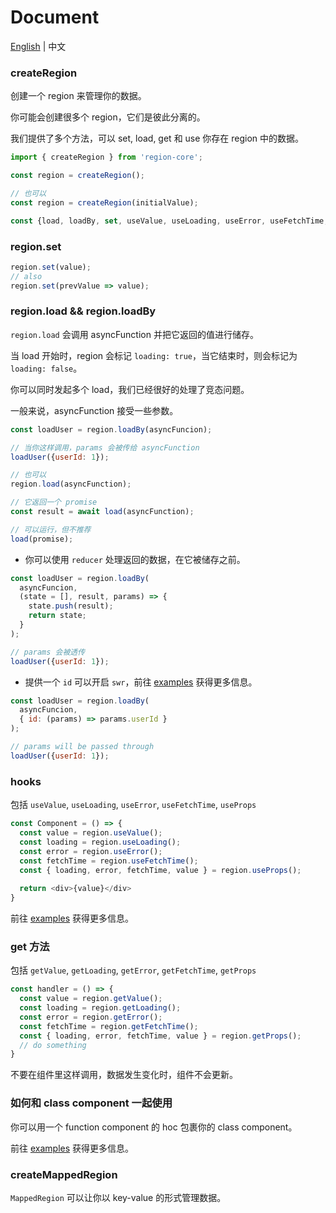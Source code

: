 # Document

[English](https://github.com/regionjs/region-core/blob/master/docs/Document.md) | 中文

### createRegion

创建一个 region 来管理你的数据。

你可能会创建很多个 region，它们是彼此分离的。

我们提供了多个方法，可以 set, load, get 和 use 你存在 region 中的数据。

```javascript
import { createRegion } from 'region-core';

const region = createRegion();

// 也可以
const region = createRegion(initialValue);

const {load, loadBy, set, useValue, useLoading, useError, useFetchTime, useProps} = region;
```

### region.set

```javascript
region.set(value);
// also
region.set(prevValue => value);
```

### region.load && region.loadBy

`region.load` 会调用 asyncFunction 并把它返回的值进行储存。

当 load 开始时，region 会标记 `loading: true`，当它结束时，则会标记为 `loading: false`。

你可以同时发起多个 load，我们已经很好的处理了竞态问题。

一般来说，asyncFunction 接受一些参数。

```javascript
const loadUser = region.loadBy(asyncFuncion);

// 当你这样调用，params 会被传给 asyncFunction
loadUser({userId: 1});

// 也可以
region.load(asyncFunction);

// 它返回一个 promise
const result = await load(asyncFunction);

// 可以运行，但不推荐
load(promise);
```

- 你可以使用 `reducer` 处理返回的数据，在它被储存之前。

```javascript
const loadUser = region.loadBy(
  asyncFuncion,
  (state = [], result, params) => {
    state.push(result);
    return state;
  }
);

// params 会被透传
loadUser({userId: 1});
```

- 提供一个 `id` 可以开启 `swr`，前往 [examples](https://regionjs.github.io/region-core/#SWR) 获得更多信息。

```javascript
const loadUser = region.loadBy(
  asyncFuncion,
  { id: (params) => params.userId }
);

// params will be passed through
loadUser({userId: 1});
```

### hooks

包括 `useValue`, `useLoading`, `useError`, `useFetchTime`, `useProps`

```javascript
const Component = () => {
  const value = region.useValue();
  const loading = region.useLoading();
  const error = region.useError();
  const fetchTime = region.useFetchTime();
  const { loading, error, fetchTime, value } = region.useProps();
  
  return <div>{value}</div>
}
```

前往 [examples](https://regionjs.github.io/region-core/#UseValue) 获得更多信息。

### get 方法

包括 `getValue`, `getLoading`, `getError`, `getFetchTime`, `getProps`

```javascript
const handler = () => {
  const value = region.getValue();
  const loading = region.getLoading();
  const error = region.getError();
  const fetchTime = region.getFetchTime();
  const { loading, error, fetchTime, value } = region.getProps();
  // do something
}
```

不要在组件里这样调用，数据发生变化时，组件不会更新。

### 如何和 class component 一起使用

你可以用一个 function component 的 hoc 包裹你的 class component。

前往 [examples](https://regionjs.github.io/region-core/#ClassComponent) 获得更多信息。

### createMappedRegion

`MappedRegion` 可以让你以 key-value 的形式管理数据。
